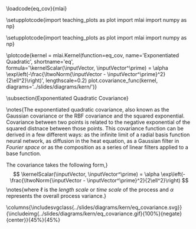 \loadcode{eq_cov}{mlai}

\setupplotcode{import teaching_plots as plot
import mlai
import numpy as np}

\setupplotcode{import teaching_plots as plot
import mlai
import numpy as np}

\plotcode{kernel = mlai.Kernel(function=eq_cov,
                     name='Exponentiated Quadratic',
                     shortname='eq',					 
                     formula='\kernelScalar(\inputVector, \inputVector^\prime) = \alpha \exp\left(-\frac{\ltwoNorm{\inputVector - \inputVector^\prime}^2}{2\ell^2}\right)',
					 lengthscale=0.2)
plot.covariance_func(kernel, diagrams='../slides/diagrams/kern/')}

\subsection{Exponentiated Quadratic Covariance}

\notes{The exponentiated quadratic covariance, also known as the Gaussian covariance or the RBF covariance and the squared exponential. Covariance between two points is related to the negative exponential of the squared distnace between those points. This covariance function can be derived in a few different ways: as the infinite limit of a radial basis function neural network, as diffusion in the heat equation, as a Gaussian filter in *Fourier space* or as the composition as a series of linear filters applied to a base function.

The covariance takes the following form,}
$$
\kernelScalar(\inputVector, \inputVector^\prime) = \alpha \exp\left(-\frac{\ltwoNorm{\inputVector - \inputVector^\prime}^2}{2\ell^2}\right)
$$
\notes{where $\ell$ is the *length scale* or *time scale* of the process and $\alpha$ represents the overall process variance.}
<!--\columns{
\includesvg{../slides/diagrams/kern/eq_covariance.svg}
}{
\includehtml{../slides/diagrams/kern/eq_covariance.html}{512}{384}
}{50%}{50%}-->

\columns{\includesvgclass{../slides/diagrams/kern/eq_covariance.svg}}{\includeimg{../slides/diagrams/kern/eq_covariance.gif}{100%}{negate}{center}}{45%}{45%}


